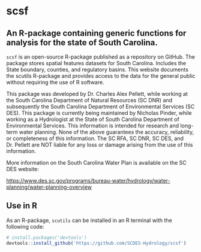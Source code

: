 <!-- README.md is generated from README.Rmd. Please edit that file -->

# scsf

## An R-package containing generic functions for analysis for the state of South Carolina.

`scsf` is an open-source R-package published as a repository on
GitHub. The package stores spatial features datasets for South Carolina. Includes the
State boundary, counties, and regulatory basins. This website documents the scutils
R-package and provides access to the data for the general public without
requiring the use of R software.

This package was developed by Dr. Charles Alex Pellett, while working at
the South Carolina Department of Natural Resources (SC DNR) and
subsequently the South Carolina Department of Environmental Services (SC
DES). This package is currently being maintained by Nicholas Pinder, while
working as a Hydrologist at the State of South Carolina Department of 
Environmental Services. This information is intended for research and long-term water
planning. None of the above guarantees the accuracy, reliability, or
completeness of this information. The SC RFA, SC DNR, SC DES, and
Dr. Pellett are NOT liable for any loss or damage arising from the use
of this information.


More information on the South Carolina Water Plan is available on the SC
DES website:

<https://www.des.sc.gov/programs/bureau-water/hydrology/water-planning/water-planning-overview>


## Use in R

As an R-package, `scutils` can be installed in an R terminal with
the following code:

``` r
# install.packages('devtools') 
devtools::install_github('https://github.com/SCDES-Hydrology/scsf')
```
